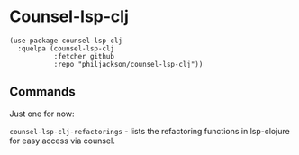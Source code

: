 # Counsel-lsp-clj

```elisp
(use-package counsel-lsp-clj
  :quelpa (counsel-lsp-clj
           :fetcher github
           :repo "philjackson/counsel-lsp-clj"))
```

## Commands

Just one for now:

`counsel-lsp-clj-refactorings` - lists the refactoring functions in
lsp-clojure for easy access via counsel.
